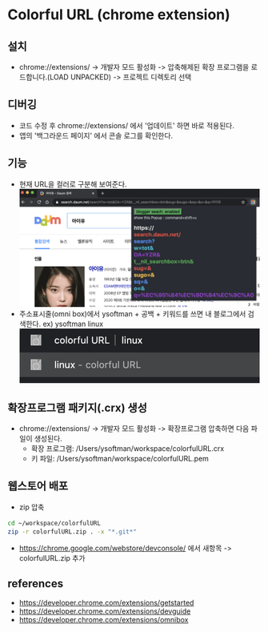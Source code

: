 # Colorful URL (chrome extension)

## 설치

- chrome://extensions/ -> 개발자 모드 활성화 -> 압축해제된 확장 프로그램을 로드합니다.(LOAD UNPACKED) -> 프로젝트 디렉토리 선택

## 디버깅

- 코드 수정 후 chrome://extensions/ 에서 '업데이트' 하면 바로 적용된다.
- 앱의 '백그라운드 페이지' 에서 콘솔 로그를 확인한다.

## 기능

- 현재 URL을 컬러로 구분해 보여준다.
  ![colorfulURL-screenshot1](./colorfulURL-screenshot1.png)
- 주소표시줄(omni box)에서 ysoftman + 공백 + 키워드를 쓰면 내 블로그에서 검색한다. ex) ysoftman linux
  ![colorfulURL-screenshot2](./colorfulURL-screenshot2.png)

## 확장프로그램 패키지(.crx) 생성

- chrome://extensions/ -> 개발자 모드 활성화 -> 확장프로그램 압축하면 다음 파일이 생성된다.
  - 확장 프로그램: /Users/ysoftman/workspace/colorfulURL.crx
  - 키 파일: /Users/ysoftman/workspace/colorfulURL.pem

## 웹스토어 배포

- zip 압축

 ```bash
 cd ~/workspace/colorfulURL
 zip -r colorfulURL.zip . -x "*.git*"
 ```

- <https://chrome.google.com/webstore/devconsole/> 에서 새항목 -> colorfulURL.zip 추가

## references

- <https://developer.chrome.com/extensions/getstarted>
- <https://developer.chrome.com/extensions/devguide>
- <https://developer.chrome.com/extensions/omnibox>
